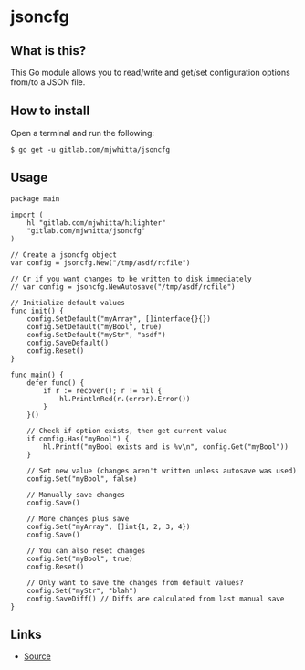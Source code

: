 # jsoncfg

## What is this?

This Go module allows you to read/write and get/set configuration
options from/to a JSON file.

## How to install

Open a terminal and run the following:

```
$ go get -u gitlab.com/mjwhitta/jsoncfg
```

## Usage

```
package main

import (
    hl "gitlab.com/mjwhitta/hilighter"
    "gitlab.com/mjwhitta/jsoncfg"
)

// Create a jsoncfg object
var config = jsoncfg.New("/tmp/asdf/rcfile")

// Or if you want changes to be written to disk immediately
// var config = jsoncfg.NewAutosave("/tmp/asdf/rcfile")

// Initialize default values
func init() {
    config.SetDefault("myArray", []interface{}{})
    config.SetDefault("myBool", true)
    config.SetDefault("myStr", "asdf")
    config.SaveDefault()
    config.Reset()
}

func main() {
    defer func() {
        if r := recover(); r != nil {
            hl.PrintlnRed(r.(error).Error())
        }
    }()

    // Check if option exists, then get current value
    if config.Has("myBool") {
        hl.Printf("myBool exists and is %v\n", config.Get("myBool"))
    }

    // Set new value (changes aren't written unless autosave was used)
    config.Set("myBool", false)

    // Manually save changes
    config.Save()

    // More changes plus save
    config.Set("myArray", []int{1, 2, 3, 4})
    config.Save()

    // You can also reset changes
    config.Set("myBool", true)
    config.Reset()

    // Only want to save the changes from default values?
    config.Set("myStr", "blah")
    config.SaveDiff() // Diffs are calculated from last manual save
}
```

## Links

- [Source](https://gitlab.com/mjwhitta/jsoncfg)

